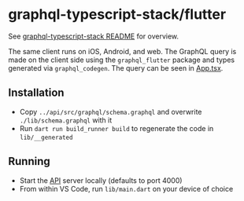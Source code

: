 # graphql-typescript-stack/flutter

See [graphql-typescript-stack README](../README.md) for overview.

The same client runs on iOS, Android, and web. The GraphQL query is made on the client side using the `graphql_flutter` package and types generated via `graphql_codegen`. The query can be seen in [App.tsx](./lib/main.dart).

## Installation

- Copy `../api/src/graphql/schema.graphql` and overwrite `./lib/schema.graphql` with it
- Run `dart run build_runner build` to regenerate the code in `lib/__generated`

## Running

- Start the [API](../api/README.md) server locally (defaults to port 4000)
- From within VS Code, run `lib/main.dart` on your device of choice
